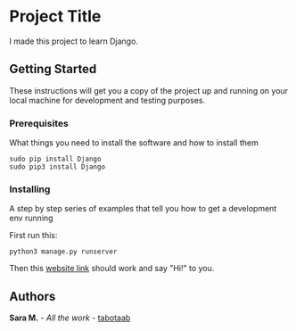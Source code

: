 # Project Title

I made this project to learn Django.

## Getting Started

These instructions will get you a copy of the project up and running on your local machine for development and testing purposes. 

### Prerequisites

What things you need to install the software and how to install them

```
sudo pip install Django
sudo pip3 install Django
```

### Installing

A step by step series of examples that tell you how to get a development env running

First run this:

```
python3 manage.py runserver
```
Then this [website link](http://127.0.0.1:8000/webapp/) should work and say "Hi!" to you.

## Authors

**Sara M.** - *All the work* - [tabotaab](https://github.com/tabotaab)

